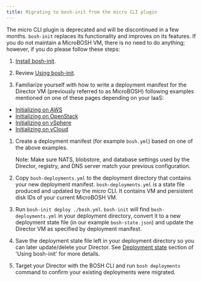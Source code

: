 ```yaml
---
title: Migrating to bosh-init from the micro CLI plugin
---
```


The micro CLI plugin is deprecated and will be discontinued in a few months. `bosh-init` replaces its functionality and improves on its features. If you do not maintain a MicroBOSH VM, there is no need to do anything; however, if you do please follow these steps:

1. [Install bosh-init](install-bosh-init.html).

1. Review [Using bosh-init](using-bosh-init.html).

1. Familiarize yourself with how to write a deployment manifest for the Director VM (previously referred to as MicroBOSH) following examples mentioned on one of these pages depending on your IaaS:
  - [Initializing on AWS](init-aws.html)
  - [Initializing on OpenStack](init-openstack.html)
  - [Initializing on vSphere](init-vsphere.html)
  - [Initializing on vCloud](init-vcloud.html)

1. Create a deployment manifest (for example `bosh.yml`) based on one of the above examples.

    <p class="note">Note: Make sure NATS, blobstore, and database settings used by the Director, registry, and DNS server match your previous configuration.</p>

1. Copy `bosh-deployments.yml` to the deployment directory that contains your new deployment manifest. `bosh-deployments.yml` is a state file produced and updated by the micro CLI. It contains VM and persistent disk IDs of your current MicroBOSH VM.

1. Run `bosh-init deploy ./bosh.yml`. `bosh-init` will find `bosh-deployments.yml` in your deployment directory, convert it to a new deployment state file (in our example `bosh-state.json`) and update the Director VM as specified by deployment manifest.

1. Save the deployment state file left in your deployment directory so you can later update/delete your Director. See [Deployment state](using-bosh-init.html#deployment-state) section of 'Using bosh-init' for more details.

1. Target your Director with the BOSH CLI and run `bosh deployments` command to confirm your existing deployments were migrated.
